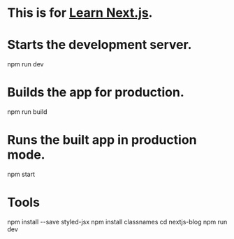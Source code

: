 # This is for [Learn Next.js](https://nextjs.org/learn).

# Starts the development server.
npm run dev


# Builds the app for production.
npm run build

# Runs the built app in production mode.
npm start

# Tools

npm install --save styled-jsx
npm install classnames
cd nextjs-blog
npm run dev

